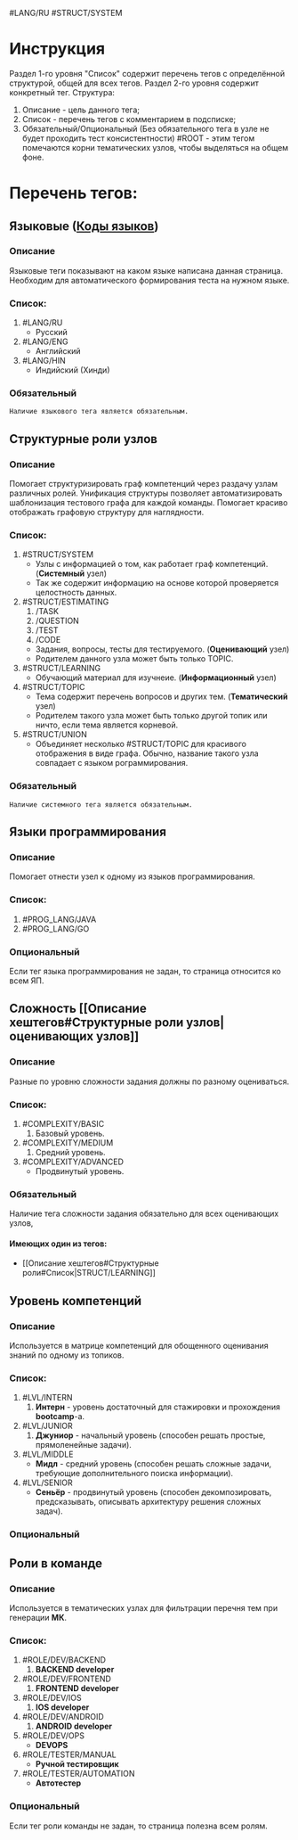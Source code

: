 #LANG/RU #STRUCT/SYSTEM
# Инструкция
Раздел 1-го уровня "Список" содержит перечень тегов с определённой структурой, общей для всех тегов.
Раздел 2-го уровня содержит конкретный тег.
Структура:
 1. Описание - цель данного тега;
 2. Список - перечень тегов с комментарием в подсписке;
 3. Обязательный/Опциональный (Без обязательного тега в узле не будет проходить тест консистентности) 
#ROOT - этим тегом помечаются корни тематических узлов, чтобы выделяться на общем фоне.
# Перечень тегов:
## Языковые ([Коды языков](https://ru.wikipedia.org/wiki/Коды_языков))
### Описание
Языковые теги показывают на каком языке написана данная страница.
Необходим для автоматического формирования теста на нужном языке.
### Список:
1. #LANG/RU
	+ Русский
2. #LANG/ENG
	+ Английский
3. #LANG/HIN
	+ Индийский (Хинди)
### Обязательный
	Наличие языкового тега является обязательным.

## Структурные роли узлов
### Описание
Помогает структуризировать граф компетенций через раздачу узлам различных ролей.
Унификация структуры позволяет автоматизировать шаблонизация тестового графа для каждой команды.
Помогает красиво отображать графовую структуру для наглядности.
### Список:
1. #STRUCT/SYSTEM
	+ Узлы с информацией о том, как работает граф компетенций. (**Системный** узел)
	+ Так же содержит информацию на основе которой проверяется целостность данных. 
2. #STRUCT/ESTIMATING
	1. /TASK
	2. /QUESTION
	3. /TEST
	4. /CODE
	+ Задания, вопросы, тесты для тестируемого. (**Оценивающий** узел)
	+ Родителем данного узла может быть только TOPIC.
4. #STRUCT/LEARNING
	+ Обучающий материал для изучнеие. (**Информационный** узел)
5. #STRUCT/TOPIC
	+ Тема содержит перечень вопросов и других тем. (**Тематический** узел)
	+ Родителем такого узла может быть только другой топик или ничто, если тема является корневой.
6. #STRUCT/UNION
	+ Объединяет несколько #STRUCT/TOPIC для красивого отображения в виде графа. Обычно, название такого узла совпадает с языком рограммирования. 
### Обязательный
	Наличие системного тега является обязательным.
## Языки программирования

### Описание
Помогает отнести узел к одному из языков программирования.
### Список:
1. #PROG_LANG/JAVA
2. #PROG_LANG/GO
### Опциональный
Если тег языка программирования не задан, то страница относится ко всем ЯП. 

## Сложность [[Описание хештегов#Структурные роли узлов|оценивающих узлов]]

### Описание
Разные по уровню сложности задания должны по разному оцениваться.
### Список:
1. #COMPLEXITY/BASIC
	1. Базовый уровень.
2. #COMPLEXITY/MEDIUM
	1. Средний уровень.
3. #COMPLEXITY/ADVANCED
	- Продвинутый уровень.
### Обязательный
Наличие тега сложности задания обязательно для всех оценивающих узлов,
#### Имеющих один из тегов:
- [[Описание хештегов#Структурные роли#Список|STRUCT/LEARNING]]
## Уровень компетенций
### Описание
Используется в матрице компетенций для обощенного оценивания знаний по одному из топиков.
### Список:
1. #LVL/INTERN
	1. **Интерн** - уровень достаточный для стажировки и прохождения **bootcamp**-а.
2. #LVL/JUNIOR
	1. **Джуниор** - начальный уровень (способен решать простые, прямоленейные задачи).
3. #LVL/MIDDLE
	- **Мидл** - средний уровень (способен решать сложные задачи, требующие дополнительного поиска информации).
1. #LVL/SENIOR
	- **Сеньёр** - продвинутый уровень (способен  декомпозировать, предсказывать, описывать архитектуру решения сложных задач).
### Опциональный

## Роли в команде
### Описание
Используется в тематических узлах для фильтрации перечня тем при генерации **МК**.
### Список:
1. #ROLE/DEV/BACKEND
	1. **BACKEND developer**
2. #ROLE/DEV/FRONTEND
	1. **FRONTEND developer**
3. #ROLE/DEV/IOS
	1. **IOS developer**
4. #ROLE/DEV/ANDROID
	1. **ANDROID developer**
5. #ROLE/DEV/OPS
	- **DEVOPS**
6. #ROLE/TESTER/MANUAL
	- **Ручной тестировщик**
7.  #ROLE/TESTER/AUTOMATION
	+ **Автотестер**
### Опциональный
Если тег роли команды не задан, то страница полезна всем ролям. 
